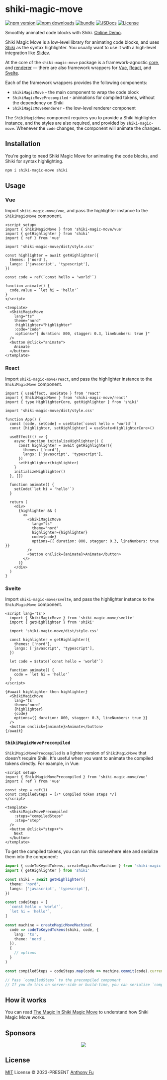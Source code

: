 # shiki-magic-move

[![npm version][npm-version-src]][npm-version-href]
[![npm downloads][npm-downloads-src]][npm-downloads-href]
[![bundle][bundle-src]][bundle-href]
[![JSDocs][jsdocs-src]][jsdocs-href]
[![License][license-src]][license-href]

Smoothly animated code blocks with Shiki. [Online Demo](https://shiki-magic-move.netlify.app/).

Shiki Magic Move is a low-level library for animating code blocks, and uses [Shiki](https://shiki.style/) as the syntax highlighter. You usually want to use it with a high-level integration like [Slidev](https://sli.dev/guide/syntax#shiki-magic-move).

At the core of the `shiki-magic-move` package is a framework-agnostic [core](./src/core.ts), and [renderer](./src/renderer.ts) — there are also framework wrappers for [Vue](./src/vue), [React](./src/react), and [Svelte](./src/svelte).

Each of the framework wrappers provides the following components:

- `ShikiMagicMove` - the main component to wrap the code block
- `ShikiMagicMovePrecompiled` - animations for compiled tokens, without the dependency on Shiki
- `ShikiMagicMoveRenderer` - the low-level renderer component

The `ShikiMagicMove` component requires you to provide a Shiki highlighter instance, and the styles are also required, and provided by `shiki-magic-move`. Whenever the `code` changes, the component will animate the changes.

## Installation

You're going to need Shiki Magic Move for animating the code blocks, and Shiki for syntax highlighting.

```bash
npm i shiki-magic-move shiki
```

## Usage

### Vue

Import `shiki-magic-move/vue`, and pass the highlighter instance to the `ShikiMagicMove` component.

```vue
<script setup>
import { ShikiMagicMove } from 'shiki-magic-move/vue'
import { getHighlighter } from 'shiki'
import { ref } from 'vue'

import 'shiki-magic-move/dist/style.css'

const highlighter = await getHighlighter({
  themes: ['nord'],
  langs: ['javascript', 'typescript'],
})

const code = ref(`const hello = 'world'`)

function animate() {
  code.value = `let hi = 'hello'`
}
</script>

<template>
  <ShikiMagicMove
    lang="ts"
    theme="nord"
    :highlighter="highlighter"
    :code="code"
    :options="{ duration: 800, stagger: 0.3, lineNumbers: true }"
  />
  <button @click="animate">
    Animate
  </button>
</template>
```

### React

Import `shiki-magic-move/react`, and pass the highlighter instance to the `ShikiMagicMove` component.

```tsx
import { useEffect, useState } from 'react'
import { ShikiMagicMove } from 'shiki-magic-move/react'
import { type HighlighterCore, getHighlighter } from 'shiki'

import 'shiki-magic-move/dist/style.css'

function App() {
  const [code, setCode] = useState(`const hello = 'world'`)
  const [highlighter, setHighlighter] = useState<HighlighterCore>()

  useEffect(() => {
    async function initializeHighlighter() {
      const highlighter = await getHighlighter({
        themes: ['nord'],
        langs: ['javascript', 'typescript'],
      })
      setHighlighter(highlighter)
    }
    initializeHighlighter()
  }, [])

  function animate() {
    setCode(`let hi = 'hello'`)
  }

  return (
    <div>
      {highlighter && (
        <>
          <ShikiMagicMove
            lang="ts"
            theme="nord"
            highlighter={highlighter}
            code={code}
            options={{ duration: 800, stagger: 0.3, lineNumbers: true }}
          />
          <button onClick={animate}>Animate</button>
        </>
      )}
    </div>
  )
}
```

### Svelte

Import `shiki-magic-move/svelte`, and pass the highlighter instance to the `ShikiMagicMove` component.

```svelte
<script lang='ts'>
  import { ShikiMagicMove } from 'shiki-magic-move/svelte'
  import { getHighlighter } from 'shiki'

  import 'shiki-magic-move/dist/style.css'

  const highlighter = getHighlighter({
    themes: ['nord'],
    langs: ['javascript', 'typescript'],
  })

  let code = $state(`const hello = 'world'`)

  function animate() {
    code = `let hi = 'hello'`
  }
</script>

{#await highlighter then highlighter}
  <ShikiMagicMove
    lang='ts'
    theme='nord'
    {highlighter}
    {code}
    options={{ duration: 800, stagger: 0.3, lineNumbers: true }}
  />
  <button onclick={animate}>Animate</button>
{/await}
```

### `ShikiMagicMovePrecompiled`

`ShikiMagicMovePrecompiled` is a lighter version of `ShikiMagicMove` that doesn't require Shiki. It's useful when you want to animate the compiled tokens directly. For example, in Vue:

```vue
<script setup>
import { ShikiMagicMovePrecompiled } from 'shiki-magic-move/vue'
import { ref } from 'vue'

const step = ref(1)
const compiledSteps = [/* Compiled token steps */]
</script>

<template>
  <ShikiMagicMovePrecompiled
    :steps="compiledSteps"
    :step="step"
  />
  <button @click="step++">
    Next
  </button>
</template>
```

To get the compiled tokens, you can run this somewhere else and serialize them into the component:

```ts
import { codeToKeyedTokens, createMagicMoveMachine } from 'shiki-magic-move/core'
import { getHighlighter } from 'shiki'

const shiki = await getHighlighter({
  theme: 'nord',
  langs: ['javascript', 'typescript'],
})

const codeSteps = [
  `const hello = 'world'`,
  `let hi = 'hello'`,
]

const machine = createMagicMoveMachine(
  code => codeToKeyedTokens(shiki, code, {
    lang: 'ts',
    theme: 'nord',
  }),
  {
    // options
  }
)

const compiledSteps = codeSteps.map(code => machine.commit(code).current)

// Pass `compiledSteps` to the precompiled component
// If you do this on server-side or build-time, you can serialize `compiledSteps` into JSON
```

## How it works

You can read [The Magic In Shiki Magic Move](https://antfu.me/posts/shiki-magic-move) to understand how Shiki Magic Move works.

## Sponsors

<p align="center">
  <a href="https://cdn.jsdelivr.net/gh/antfu/static/sponsors.svg">
    <img src='https://cdn.jsdelivr.net/gh/antfu/static/sponsors.svg'/>
  </a>
</p>

## License

[MIT](./LICENSE) License © 2023-PRESENT [Anthony Fu](https://github.com/antfu)

<!-- Badges -->

[npm-version-src]: https://img.shields.io/npm/v/shiki-magic-move?style=flat&colorA=080f12&colorB=1fa669
[npm-version-href]: https://npmjs.com/package/shiki-magic-move
[npm-downloads-src]: https://img.shields.io/npm/dm/shiki-magic-move?style=flat&colorA=080f12&colorB=1fa669
[npm-downloads-href]: https://npmjs.com/package/shiki-magic-move
[bundle-src]: https://img.shields.io/bundlephobia/minzip/shiki-magic-move?style=flat&colorA=080f12&colorB=1fa669&label=minzip
[bundle-href]: https://bundlephobia.com/result?p=shiki-magic-move
[license-src]: https://img.shields.io/github/license/shikijs/shiki-magic-move.svg?style=flat&colorA=080f12&colorB=1fa669
[license-href]: https://github.com/shikijs/shiki-magic-move/blob/main/LICENSE
[jsdocs-src]: https://img.shields.io/badge/jsdocs-reference-080f12?style=flat&colorA=080f12&colorB=1fa669
[jsdocs-href]: https://www.jsdocs.io/package/shiki-magic-move
